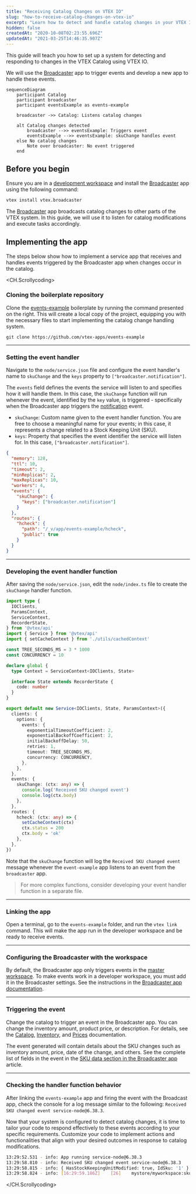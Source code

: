 ```yaml
---
title: "Receiving Catalog Changes on VTEX IO"
slug: "how-to-receive-catalog-changes-on-vtex-io"
excerpt: "Learn how to detect and handle catalog changes in your VTEX IO app."
hidden: false
createdAt: "2020-10-08T02:23:55.696Z"
updatedAt: "2021-03-25T14:46:35.907Z"
---
```


This guide will teach you how to set up a system for detecting and responding to changes in the VTEX Catalog using VTEX IO.

We will use the [Broadcaster](https://developers.vtex.com/docs/apps/vtex.broadcaster) app to trigger events and develop a new app to handle these events.

```mermaid
sequenceDiagram
    participant Catalog
    participant broadcaster
    participant eventsExample as events-example

    broadcaster ->> Catalog: Listens catalog changes

    alt Catalog changes detected
        broadcaster -->> eventsExample: Triggers event
        eventsExample -->> eventsExample: skuChange handles event
    else No catalog changes
        Note over broadcaster: No event triggered
    end
```

## Before you begin

Ensure you are in a [development workspace](https://developers.vtex.com/docs/guides/vtex-io-documentation-creating-a-development-workspace) and install the [Broadcaster](https://developers.vtex.com/docs/apps/vtex.broadcaster) app using the following command:

```sh
vtex install vtex.broadcaster
```

The  [Broadcaster](https://developers.vtex.com/docs/apps/vtex.broadcaster) app broadcasts catalog changes to other parts of the VTEX system. In this guide, we will use it to listen for catalog modifications and execute tasks accordingly.

## Implementing the app

The steps below show how to implement a service app that receives and handles events triggered by the Broadcaster app when changes occur in the catalog.

<CH.Scrollycoding>

### Cloning the boilerplate repository

Clone the [events-example](https://github.com/vtex-apps/events-example) boilerplate by running the command presented on the right. This will create a local copy of the project, equipping you with the necessary files to start implementing the catalog change handling system.

```shell
git clone https://github.com/vtex-apps/events-example
```

---

### Setting the event handler

Navigate to the `node/service.json` file and configure the event handler's name to `skuChange` and the `keys` property to `["broadcaster.notification"]`.

The `events` field defines the events the service will listen to and specifies how it will handle them. In this case, the `skuChange` function will run whenever the event, identified by the `key` value, is triggered - specifically when the Broadcaster app triggers the [notification](https://github.com/vtex-apps/broadcaster/blob/master/node/middlewares/pushNotification.ts#L8) event.

- `skuChange`: Custom name given to the event handler function. You are free to choose a meaningful name for your events; in this case, it represents a change related to a Stock Keeping Unit (SKU).
- `keys`: Property that specifies the event identifier the service will listen for. In this case, `["broadcaster.notification"]`.


```json node/service.json mark=8:12
{
  "memory": 128,
  "ttl": 10,
  "timeout": 2,
  "minReplicas": 2,
  "maxReplicas": 10,
  "workers": 4,
  "events": {
    "skuChange": {
      "keys": ["broadcaster.notification"]
    }
  },
  "routes": {
    "hcheck": {
      "path": "/_v/app/events-example/hcheck",
      "public": true
    }
  }
}
```

---

### Developing the event handler function

After saving the `node/service.json`, edit the `node/index.ts` file to create the `skuChange` handler function.

```ts node/index.ts mark=34:39
import type {
  IOClients,
  ParamsContext,
  ServiceContext,
  RecorderState,
} from '@vtex/api'
import { Service } from '@vtex/api'
import { setCacheContext } from './utils/cachedContext'

const TREE_SECONDS_MS = 3 * 1000
const CONCURRENCY = 10

declare global {
  type Context = ServiceContext<IOClients, State>

  interface State extends RecorderState {
    code: number
  }
}

export default new Service<IOClients, State, ParamsContext>({
  clients: {
    options: {
      events: {
        exponentialTimeoutCoefficient: 2,
        exponentialBackoffCoefficient: 2,
        initialBackoffDelay: 50,
        retries: 1,
        timeout: TREE_SECONDS_MS,
        concurrency: CONCURRENCY,
      },
    },
  },
  events: {
    skuChange: (ctx: any) => {
      console.log('Received SKU changed event')
      console.log(ctx.body)
    },
  },
  routes: {
    hcheck: (ctx: any) => {
      setCacheContext(ctx)
      ctx.status = 200
      ctx.body = 'ok'
    },
  },
})
```

Note that the `skuChange` function will log the `Received SKU changed event` message whenever the `event-example` app listens to an event from the `broadcaster` app.

> For more complex functions, consider developing your event handler function in a separate file.

---

### Linking the app

Open a terminal, go to the `events-example` folder, and run the `vtex link` command. This will make the app run in the developer workspace and be ready to receive events.

---

### Configuring the Broadcaster with the workspace

By default, the Broadcaster app only triggers events in the [master workspace](https://developers.vtex.com/docs/guides/vtex-io-documentation-workspace). To make events work in a developer workspace, you must add it in the Broadcaster settings. See the instructions in the [Broadcaster app documentation](https://developers.vtex.com/docs/apps/vtex.broadcaster#notify-target-workspace-setting).

---

### Triggering the event

Change the catalog to trigger an event in the Broadcaster app. You can change the inventory amount, product price, or description. For details, see the [Catalog](https://help.vtex.com/en/tutorial/adding-products--tutorials_2567), [Inventory](https://help.vtex.com/en/tutorial/managing-stock-items--tutorials_139), and [Prices](https://help.vtex.com/tutorial/sku-price-change--tutorials_95#manual-updating-of-each-item-using-admin) documentation.

The event generated will contain details about the SKU changes such as inventory amount, price, date of the change, and others. See the complete list of fields in the event in the [SKU data section in the Broadcaster app](https://developers.vtex.com/docs/apps/vtex.broadcaster#sku-data) article.

---

### Checking the handler function behavior

After linking the `events-example` app and firing the event with the Broadcast app, check the console for a log message similar to the following: `Received SKU changed event service-node@6.38.3`.

Now that your system is configured to detect catalog changes, it is time to tailor your code to respond effectively to these events according to your specific requirements. Customize your code to implement actions and functionalities that align with your desired outcomes in response to catalog modifications.

```sh
13:29:52.531 - info: App running service-node@6.38.3
13:29:58.810 - info: Received SKU changed event service-node@6.38.3
13:29:58.815 - info: { HasStockKeepingUnitModified: true, IdSku: '1' } service-node@6.38.3
13:29:58.824 - info: [16:29:59.186Z]    [26]    mystore/myworkspace:skuChange  204     POST    /mystore/myworkspace/_events   2 ms service-node@6.38.3
```

</CH.Scrollycoding>
